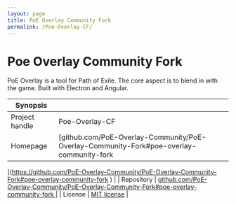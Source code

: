 ```yaml
---
layout: page
title: PoE Overlay Community Fork
permalink: /Poe-Overlay-CF/
---
```


# Poe Overlay Community Fork

PoE Overlay is a tool for Path of Exile. The core aspect is to blend in with the game. Built with Electron and Angular.


| Synopsis         |  |
|------------------|--|
| Project handle   | Poe-Overlay-CF |
| Homepage         | [github.com/PoE-Overlay-Community/PoE-Overlay-Community-Fork#poe-overlay-community-fork
](https://github.com/PoE-Overlay-Community/PoE-Overlay-Community-Fork#poe-overlay-community-fork
) |
| Repository       | [github.com/PoE-Overlay-Community/PoE-Overlay-Community-Fork#poe-overlay-community-fork
](https://github.com/PoE-Overlay-Community/PoE-Overlay-Community-Fork#poe-overlay-community-fork
) |
| License          | [MIT license](https://opensource.org/licenses/MIT) |

